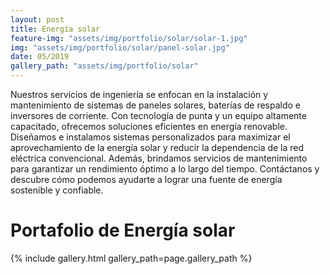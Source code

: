 ```yaml
---
layout: post
title: Energía solar
feature-img: "assets/img/portfolio/solar/solar-1.jpg"
img: "assets/img/portfolio/solar/panel-solar.jpg"
date: 05/2019
gallery_path: "assets/img/portfolio/solar"
---
```


Nuestros servicios de ingeniería se enfocan en la instalación y mantenimiento de sistemas de paneles solares, baterías de respaldo e inversores de corriente. Con tecnología de punta y un equipo altamente capacitado, ofrecemos soluciones eficientes en energía renovable. Diseñamos e instalamos sistemas personalizados para maximizar el aprovechamiento de la energía solar y reducir la dependencia de la red eléctrica convencional. Además, brindamos servicios de mantenimiento para garantizar un rendimiento óptimo a lo largo del tiempo. Contáctanos y descubre cómo podemos ayudarte a lograr una fuente de energía sostenible y confiable.

# Portafolio de Energía solar

{% include gallery.html gallery_path=page.gallery_path %}
